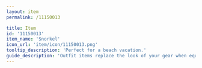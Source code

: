 ```yaml
---
layout: item
permalink: /11150013

title: Item
id: '11150013'
item_name: 'Snorkel'
icon_url: 'item/icon/11150013.png'
tooltip_description: 'Perfect for a beach vacation.'
guide_description: 'Outfit items replace the look of your gear when equipped.'
---
```

